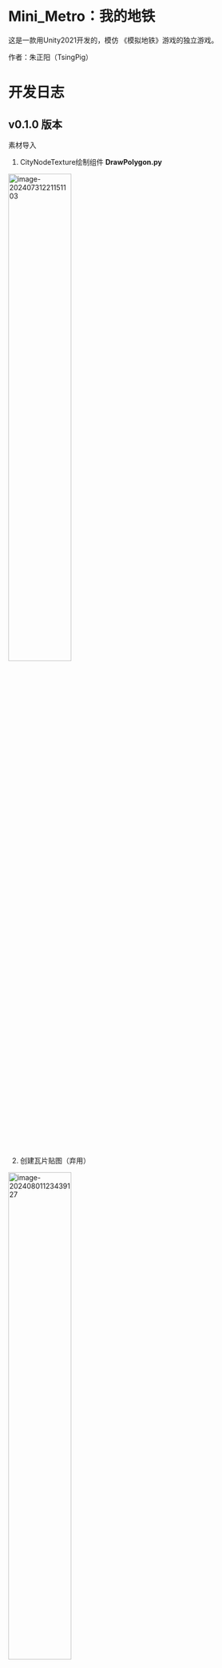 # Mini_Metro：我的地铁
这是一款用Unity2021开发的，模仿 《模拟地铁》游戏的独立游戏。

作者：朱正阳（TsingPig）

# 开发日志

## v0.1.0 版本

素材导入

1. CityNodeTexture绘制组件 **DrawPolygon.py**

<img src="https://github.com/user-attachments/assets/c0a75fd7-f9fa-4089-892f-17944a8c0c64" alt="image-20240731221151103" width="50%">

2. 创建瓦片贴图（弃用）

<img src="https://github.com/user-attachments/assets/3a97a0ae-36d1-41ca-b35b-3b0d5ea13161" alt="image-20240801123439127" width="50%">

3. Ripple效果 （城市节点点击产生涟漪）

<img src="https://github.com/user-attachments/assets/e98007a2-8f57-4037-96ba-4ea3c8f4fdcb" alt="image-20240801154103706" width="50%">

4. **LineDrawer.cs** 地铁线条绘制效果

<img src="https://github.com/user-attachments/assets/d75fea43-9bd0-462b-ba96-87c4cdbecce1" alt="image-20240801204633601" width="50%">

## v0.2.0 版本

1. 导入MVP框架，改用AA加载资源

2. 地铁线路生成管理器 **MetroLineManager.cs**

    拖动连线、磁吸效果、创建保护。

<img src="https://github.com/user-attachments/assets/049b18ef-f317-40bc-80d8-899f851e4cb8" alt="image-20240803203858611" width="50%">

3. 车站数字标号显示

![image](https://github.com/user-attachments/assets/6a70ff8c-cdf5-43a0-bf0a-fd8f6b302484)




## v0.3.0 版本

1. 地铁列车（**MetroTrain**）
![image](https://github.com/user-attachments/assets/3aab13ad-25ea-4e8a-9034-ddc5621cbde3)

2. 
# 策划

用几何节点模拟城市区域车站（简称“车站”），市民有若干**出行需求**。

玩家的任务是通过**有限的地铁资源**，完成下面的若干目标：

- **生存模式**：尽可能让所有的地铁站**不拥堵**，运行最多的天数（不会有很多乘客在排队）

- **创意模式**：尽可能**最大化单位时间的运载客流人次**。
  
  
    $$
    \mu= \frac {所有站点在T时间内的入站人数+所有站点在T时间内的出站人数}{2}
    $$
    

## 有限的地铁资源

1. 地铁线路（MetroLine）：3 ~ 20条
2. 地铁列车（**MetroTrain**）：载客6人的动力列车头。
3. 地铁车厢（MetroCarriage）：载客6人的、需挂载至列车头的车厢节。
4. 隧道 / 桥梁（MetroBrigde）：用于穿越河流。
5. 换乘枢纽（MetroTransferHub）：提高车站的最大客容量（生存模式）、换乘效率（创意模式）。

## 车站

不同的几何图形，代表不同的城市功能区车站。例如，圆形代表居民区车站，三角形代表大型商业区车站，正方形代表学校/政府机构/写字楼等区域车站，菱形代表工业区。

| 车站类型                       | 几何图形 |
| ------------------------------ | -------- |
| 居民区车站                     | 圆形     |
| 大型商业区车站                 | 三角形   |
| 学校/政府机构/写字楼等区域车站 | 正方形   |
| 工业区车站                     | 菱形     |

## 出行需求

在车站的旁边，会出现若干实心黑色小图形。例如，一个圆形车站出现了一个三角形图形，代表这个市民有一个**前往城市中任意一个三角形车站的出行需求**。因此，合理的地铁规划，需要在能够**可达**（任一个车站的任一个需求都能满足）的情况下，尽可能减少车站拥堵，或者提高换乘效率。

车站出现的出行需求，在生存模式中，不会消失。这意味着不能满足的出行需求，会持续造成车站拥堵。在创意模式中，在等车过久后，该需求可能会消失。

## 生存模式

每个车站有一个最大客容量，如20人。过多的在该车站等候的市民，会造成车站拥堵。

## 创意模式

需要合理规划换乘线路，使得地铁运行效率最高。

## 城市发展

由于城市在不断发展，会增加新的车站需求。这意味车站会在一定时间内动态增加。场景中随机生成节点（CityNode，保证生成合理性），在生存模式和创意模式中，玩家允许重新设置线路。
